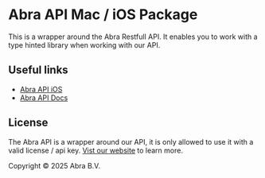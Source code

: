# Abra API Mac / iOS Package

This is a wrapper around the Abra Restfull API. It enables you to work with a type hinted library when working with our API.

## Useful links

- [Abra API iOS](https://docs.abra.ai/api-ios)
- [Abra API Docs](https://docs.abra.ai/api-web)

## License

The Abra API is a wrapper around our API, it is only allowed to use it with a valid license / api key. [Vist our website](https://abra.ai) to learn more.

Copyright © 2025 Abra B.V.
